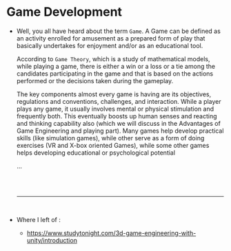 # Game Development

- Well, you all have heard about the term `Game`. A Game can be defined as an activity enrolled for amusement as a prepared form of play that basically undertakes for enjoyment and/or as an educational tool.
  
  According to `Game Theory`, which is a study of mathematical models, while playing a game, there is either a win or a loss or a tie among the candidates participating in the game and that is based on the actions performed or the decisions taken during the gameplay.
  
  The key components almost every game is having are its objectives, regulations and conventions, challenges, and interaction. While a player plays any game, it usually involves mental or physical stimulation and frequently both. This eventually boosts up human senses and reacting and thinking capability also (which we will discuss in the Advantages of Game Engineering and playing part). Many games help develop practical skills (like simulation games), while other serve as a form of doing exercises (VR and X-box oriented Games), while some other games helps developing educational or psychological potential
  
  ...
    
  <bR>
  <br>
  
  ---
  
  <br>
  
- Where I left of :
  - https://www.studytonight.com/3d-game-engineering-with-unity/introduction
